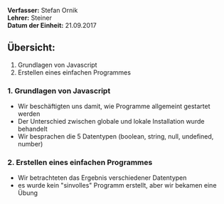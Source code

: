 
**Verfasser:** Stefan Ornik   
**Lehrer:** Steiner   
**Datum der Einheit:** 21.09.2017
   
## Übersicht: 

1. Grundlagen von Javascript
2. Erstellen eines einfachen Programmes

### 1. Grundlagen von Javascript
- Wir beschäftigten uns damit, wie Programme allgemeint gestartet werden
- Der Unterschied zwischen globale und lokale Installation wurde behandelt
- Wir besprachen die 5 Datentypen (boolean, string, null, undefined, number)

### 2. Erstellen eines einfachen Programmes
- Wir betrachteten das Ergebnis verschiedener Datentypen
- es wurde kein "sinvolles" Programm erstellt, aber wir bekamen eine Übung

